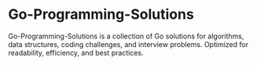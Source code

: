 # Go-Programming-Solutions
Go-Programming-Solutions is a collection of Go solutions for algorithms, data structures, coding challenges, and interview problems. Optimized for readability, efficiency, and best practices.
